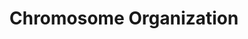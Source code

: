 ---
title: Chromosome Organization
background: /assets/theme/images/chrom.png
categories: 
permalink: /research/chrom-org
---